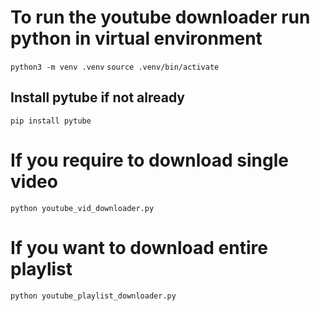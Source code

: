 # To run the youtube downloader run python in virtual environment
`python3 -m venv .venv`
`source .venv/bin/activate`
## Install pytube if not already
`pip install pytube`

# If you require to download single video
`python youtube_vid_downloader.py`

# If you want to download entire playlist
`python youtube_playlist_downloader.py`

